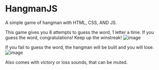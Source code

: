 # HangmanJS
A simple game of hangman with HTML, CSS, AND JS.

This game gives you 8 attempts to guess the word, 1 letter a time.
If you guess the word, congratulations! Keep up the winstreak!
![image](https://github.com/SacredClay/HangmanJS/assets/51277496/64648d78-8d5c-4061-a260-050bba713ac5)


If you fail to guess the word, the hangman will be built and you will lose.
![image](https://github.com/SacredClay/HangmanJS/assets/51277496/6ea676d6-5cea-4a0c-b374-6a86ce7d65ec)

Also comes with victory or loss sounds, that can be muted.
